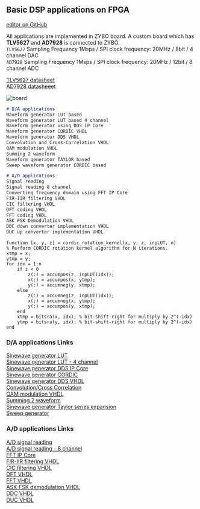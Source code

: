 ## Basic DSP applications on FPGA

[editor on GitHub](https://github.com/berkeroptoel/DSP-FPGA/edit/main/docs/index.md) 

All applications are implemented in ZYBO board. A custom board which has **TLV5627** and **AD7928** is connected to ZYBO.       
`TLV5627` Sampling Frequency 1Msps / SPI clock frequency: 20MHz / 8bit / 4 channel DAC        
`AD7928`  Sampling Frequency 1Msps / SPI clock frequency: 20MHz / 12bit / 8 channel  ADC  

[TLV5627 datasheet](https://www.ti.com/product/TLV5627)  
[AD7928 datasheeet](https://www.analog.com/en/products/ad7928.html#)

![board](board.jpg)


```markdown
# D/A applications  
Waveform generator LUT based
Waveform generator LUT based 4 channel  
Waveform generator using DDS IP Core  
Waveform generator CORDIC VHDL     
Waveform generator DDS VHDL   
Convolution and Cross-Correlation VHDL   
QAM modulation VHDL  
Summing 2 waveform  
Waveform generator TAYLOR based  
Sweep waveform generator CORDIC based    
```


```markdown
# A/D applications
Signal reading    
Signal reading 8 channel  
Converting frequency domain using FFT IP Core  
FIR-IIR filtering VHDL  
CIC filtering VHDL  
DFT coding VHDL  
FFT coding VHDL        
ASK FSK Demodulation VHDL   
DDC down converter implementation VHDL  
DUC up converter implementation VHDL  
```

```
function [x, y, z] = cordic_rotation_kernel(x, y, z, inpLUT, n)
% Perform CORDIC rotation kernel algorithm for N iterations.
xtmp = x;
ytmp = y;
for idx = 1:n
    if z < 0
        z(:) = accumpos(z, inpLUT(idx));
        x(:) = accumpos(x, ytmp);
        y(:) = accumneg(y, xtmp);
    else
        z(:) = accumneg(z, inpLUT(idx));
        x(:) = accumneg(x, ytmp);
        y(:) = accumpos(y, xtmp);
    end
    xtmp = bitsra(x, idx); % bit-shift-right for multiply by 2^(-idx)
    ytmp = bitsra(y, idx); % bit-shift-right for multiply by 2^(-idx)
end
```



### D/A applications Links
[Sinewave generator LUT](https://github.com/berkeroptoel/DSP-FPGA/edit/main/docs/waveform_lut1.md)    
[Sinewave generator LUT - 4 channel](https://www.google.com)    
[Sinewave generator DDS IP Core](https://www.google.com)  
[Sinewave generator CORDIC](https://www.google.com)  
[Sinewave generator DDS VHDL](https://www.google.com)  
[Convolution/Cross Correlation](https://www.google.com)   
[QAM modulation VHDL](https://www.google.com)    
[Summing 2 waveform](https://www.google.com)  
[Sinewave generator Taylor series expansion](https://www.google.com)  
[Sweep generator](https://www.google.com)  


### A/D applications Links
[A/D signal reading](https://www.google.com)    
[A/D signal reading - 8 channel](https://www.google.com)    
[FFT IP Core](https://www.google.com)  
[FIR-IIR filtering VHDL](https://www.google.com)  
[CIC filtering VHDL](https://www.google.com)  
[DFT VHDL](https://www.google.com)   
[FFT VHDL](https://www.google.com)   
[ASK-FSK demodulation VHDL](https://www.google.com)    
[DDC VHDL](https://www.google.com)  
[DUC VHDL](https://www.google.com)


